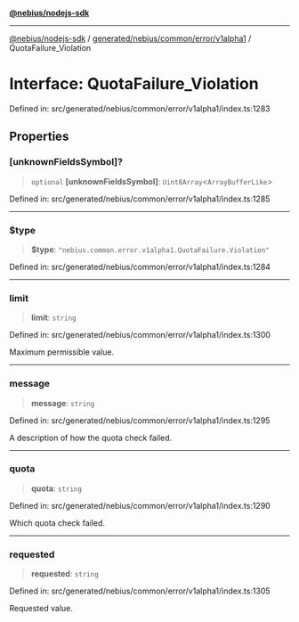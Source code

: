 [**@nebius/nodejs-sdk**](../../../../../../README.md)

***

[@nebius/nodejs-sdk](../../../../../../README.md) / [generated/nebius/common/error/v1alpha1](../README.md) / QuotaFailure\_Violation

# Interface: QuotaFailure\_Violation

Defined in: src/generated/nebius/common/error/v1alpha1/index.ts:1283

## Properties

### \[unknownFieldsSymbol\]?

> `optional` **\[unknownFieldsSymbol\]**: `Uint8Array`\<`ArrayBufferLike`\>

Defined in: src/generated/nebius/common/error/v1alpha1/index.ts:1285

***

### $type

> **$type**: `"nebius.common.error.v1alpha1.QuotaFailure.Violation"`

Defined in: src/generated/nebius/common/error/v1alpha1/index.ts:1284

***

### limit

> **limit**: `string`

Defined in: src/generated/nebius/common/error/v1alpha1/index.ts:1300

Maximum permissible value.

***

### message

> **message**: `string`

Defined in: src/generated/nebius/common/error/v1alpha1/index.ts:1295

A description of how the quota check failed.

***

### quota

> **quota**: `string`

Defined in: src/generated/nebius/common/error/v1alpha1/index.ts:1290

Which quota check failed.

***

### requested

> **requested**: `string`

Defined in: src/generated/nebius/common/error/v1alpha1/index.ts:1305

Requested value.
